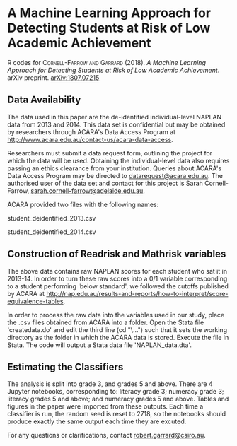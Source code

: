# A Machine Learning Approach for Detecting Students at Risk of Low Academic Achievement

R codes for <font style="font-variant:small-caps">Cornell-Farrow and Garrard</font> (2018). <i>A Machine Learning Approach for Detecting Students at Risk of Low Academic Achievement</i>. arXiv preprint. <a href='https://arxiv.org/abs/1807.07215'>arXiv:1807.07215</a>


## Data Availability
The data used in this paper are the de-identified individual-level NAPLAN data from 2013 and 2014. This data set is confidential but may be obtained by researchers through ACARA's Data Access Program at <a href="http://www.acara.edu.au/contact-us/acara-data-access">http://www.acara.edu.au/contact-us/acara-data-access</a>.

Researchers must submit a data request form, outlining the project for which the data will be used. Obtaining the individual-level data also requires passing an ethics clearance from your institution. Queries about ACARA's Data Access Program may be directed to <a href="mailto:datarequest@acara.edu.au">datarequest@acara.edu.au</a>. The authorised user of the data set and contact for this project is Sarah Cornell-Farrow, <a href="mailto:sarah.cornell-farrow@adelaide.edu.au">sarah.cornell-farrow@adelaide.edu.au</a>.

ACARA provided two files with the following names:

student\_deidentified\_2013.csv

student\_deidentified\_2014.csv


## Construction of Readrisk and Mathrisk variables

The above data contains raw NAPLAN scores for each student who sat it in 2013-14. In order to turn these raw scores into a 0/1 variable corresponding to a student performing 'below standard', we followed the cutoffs published by ACARA at <a href="http://nap.edu.au/results-and-reports/how-to-interpret/score-equivalence-tables">http://nap.edu.au/results-and-reports/how-to-interpret/score-equivalence-tables</a>. 

In order to process the raw data into the variables used in our study, place the .csv files obtained from ACARA into a folder. Open the Stata file 'createdata.do' and edit the third line (cd "\\...") such that it sets the working directory as the folder in which the ACARA data is stored. Execute the file in Stata. The code will output a Stata data file 'NAPLAN\_data.dta'.

## Estimating the Classifiers

The analysis is split into grade 3, and grades 5 and above. There are 4 Jupyter notebooks, corresponding to: literacy grade 3; numeracy grade 3; literacy grades 5 and above; and numeracy grades 5 and above. Tables and figures in the paper were imported from these outputs. Each time a classifier is run, the random seed is reset to 2718, so the notebooks should produce exactly the same output each time they are excuted.


For any questions or clarifications, contact <a href="mailto:robert.garrard@csiro.au">robert.garrard@csiro.au</a>.



